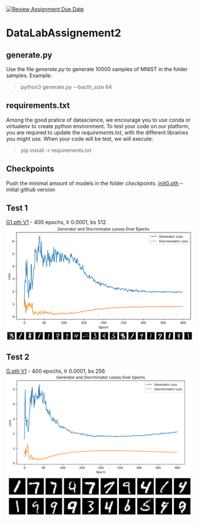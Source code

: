 ﻿[![Review Assignment Due Date](https://classroom.github.com/assets/deadline-readme-button-22041afd0340ce965d47ae6ef1cefeee28c7c493a6346c4f15d667ab976d596c.svg)](https://classroom.github.com/a/MaLr9PVg)
# DataLabAssignement2

## generate.py
Use the file *generate.py* to generate 10000 samples of MNIST in the folder samples. 
Example:
  > python3 generate.py --bacth_size 64

## requirements.txt
Among the good pratice of datascience, we encourage you to use conda or virtualenv to create python environment. 
To test your code on our platform, you are required to update the *requirements.txt*, with the different librairies you might use. 
When your code will be test, we will execute: 
  > pip install -r requirements.txt


## Checkpoints
Push the minimal amount of models in the folder *checkpoints*.
[initG.pth](checkpoints/initG.pth) – initial github version

## Test 1
[G1.pth V1](checkpoints/G.pth) - 400 epochs, lr 0.0001, bs 512
![Loss](img/v1-loss.jpeg)
![Samples](img/v1-samples.jpeg)

## Test 2
[G.pth V1](checkpoints/G.pth) - 400 epochs, lr 0.0001, bs 256
![Loss](img/v2-loss.jpeg)
![Samples](img/v2-samples.jpeg)
